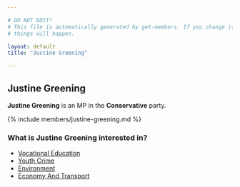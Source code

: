 ```yaml
---

# DO NOT EDIT!
# This file is automatically generated by get-members. If you change it, bad
# things will happen.

layout: default
title: "Justine Greening"

---
```


## Justine Greening

**Justine Greening** is an MP in the **Conservative** party.

{% include members/justine-greening.md %}

### What is Justine Greening interested in?


* [Vocational Education](/interests/vocational-education.html)
* [Youth Crime](/interests/youth-crime.html)
* [Environment](/interests/environment.html)
* [Economy And Transport](/interests/economy-and-transport.html)
